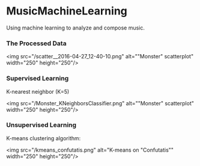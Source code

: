 # MusicMachineLearning
Using machine learning to analyze and compose music.


### The Processed Data

<img src="/scatter__2016-04-27_12-40-10.png" alt="\"Monster\" scatterplot" width="250" height="250"/>

### Supervised Learning

K-nearest neighbor (K=5)

<img src="/Monster_KNeighborsClassifier.png" alt="\"Monster\" scatterplot" width="250" height="250"/>

### Unsupervised Learning

K-means clustering algorithm:

<img src="/kmeans_confutatis.png" alt="K-means on \"Confutatis\"" width="250" height="250"/>

